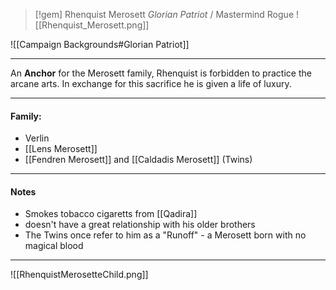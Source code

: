 > [!gem] Rhenquist Merosett
> _Glorian Patriot_ / Mastermind Rogue
![[Rhenquist_Merosett.png]]

![[Campaign Backgrounds#Glorian Patriot]]

---

An **Anchor** for the Merosett family, Rhenquist is forbidden to practice the arcane arts. In exchange for this sacrifice he is given a life of luxury.

---

#### Family:
- Verlin
- [[Lens Merosett]]
-  [[Fendren Merosett]] and [[Caldadis Merosett]] (Twins)

---

#### Notes
- Smokes tobacco cigaretts from [[Qadira]]
- doesn't have a great relationship with his older brothers
- The Twins once refer to him as a "Runoff" - a Merosett born with no magical blood

---

![[RhenquistMerosetteChild.png]]